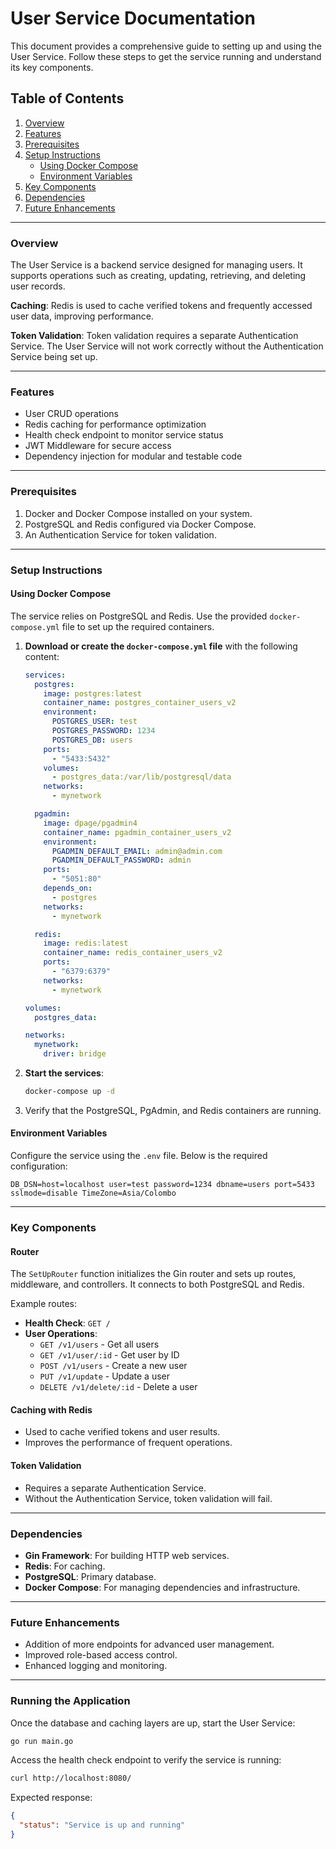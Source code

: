 # User Service Documentation

This document provides a comprehensive guide to setting up and using the User Service. Follow these steps to get the service running and understand its key components.

## Table of Contents
1. [Overview](#overview)
2. [Features](#features)
3. [Prerequisites](#prerequisites)
4. [Setup Instructions](#setup-instructions)
   - [Using Docker Compose](#using-docker-compose)
   - [Environment Variables](#environment-variables)
5. [Key Components](#key-components)
6. [Dependencies](#dependencies)
7. [Future Enhancements](#future-enhancements)

---

### Overview
The User Service is a backend service designed for managing users. It supports operations such as creating, updating, retrieving, and deleting user records.

**Caching**: Redis is used to cache verified tokens and frequently accessed user data, improving performance.

**Token Validation**: Token validation requires a separate Authentication Service. The User Service will not work correctly without the Authentication Service being set up.

---

### Features
- User CRUD operations
- Redis caching for performance optimization
- Health check endpoint to monitor service status
- JWT Middleware for secure access
- Dependency injection for modular and testable code

---

### Prerequisites
1. Docker and Docker Compose installed on your system.
2. PostgreSQL and Redis configured via Docker Compose.
3. An Authentication Service for token validation.

---

### Setup Instructions

#### Using Docker Compose
The service relies on PostgreSQL and Redis. Use the provided `docker-compose.yml` file to set up the required containers.

1. **Download or create the `docker-compose.yml` file** with the following content:
   ```yaml
   services:
     postgres:
       image: postgres:latest
       container_name: postgres_container_users_v2
       environment:
         POSTGRES_USER: test
         POSTGRES_PASSWORD: 1234
         POSTGRES_DB: users
       ports:
         - "5433:5432"
       volumes:
         - postgres_data:/var/lib/postgresql/data
       networks:
         - mynetwork

     pgadmin:
       image: dpage/pgadmin4
       container_name: pgadmin_container_users_v2
       environment:
         PGADMIN_DEFAULT_EMAIL: admin@admin.com
         PGADMIN_DEFAULT_PASSWORD: admin
       ports:
         - "5051:80"
       depends_on:
         - postgres
       networks:
         - mynetwork

     redis:
       image: redis:latest
       container_name: redis_container_users_v2
       ports:
         - "6379:6379"
       networks:
         - mynetwork

   volumes:
     postgres_data:

   networks:
     mynetwork:
       driver: bridge
   ```

2. **Start the services**:
   ```bash
   docker-compose up -d
   ```

3. Verify that the PostgreSQL, PgAdmin, and Redis containers are running.

#### Environment Variables
Configure the service using the `.env` file. Below is the required configuration:
```env
DB_DSN=host=localhost user=test password=1234 dbname=users port=5433 sslmode=disable TimeZone=Asia/Colombo
```

---

### Key Components

#### Router
The `SetUpRouter` function initializes the Gin router and sets up routes, middleware, and controllers. It connects to both PostgreSQL and Redis.

Example routes:
- **Health Check**: `GET /`
- **User Operations**:
  - `GET /v1/users` - Get all users
  - `GET /v1/user/:id` - Get user by ID
  - `POST /v1/users` - Create a new user
  - `PUT /v1/update` - Update a user
  - `DELETE /v1/delete/:id` - Delete a user

#### Caching with Redis
- Used to cache verified tokens and user results.
- Improves the performance of frequent operations.

#### Token Validation
- Requires a separate Authentication Service.
- Without the Authentication Service, token validation will fail.

---

### Dependencies
- **Gin Framework**: For building HTTP web services.
- **Redis**: For caching.
- **PostgreSQL**: Primary database.
- **Docker Compose**: For managing dependencies and infrastructure.

---

### Future Enhancements
- Addition of more endpoints for advanced user management.
- Improved role-based access control.
- Enhanced logging and monitoring.

---

### Running the Application
Once the database and caching layers are up, start the User Service:
```bash
go run main.go
```
Access the health check endpoint to verify the service is running:
```bash
curl http://localhost:8080/
```
Expected response:
```json
{
  "status": "Service is up and running"
}
```

